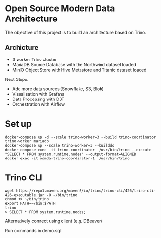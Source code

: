 # Open Source Modern Data Architecture


The objective of this project is to build an architecture based on Trino. 

## Archicture

- 3 worker Trino cluster
- MariaDB Source Database with the Northwind dataset loaded
- MinIO Object Store with Hive Metastore and Titanic dataset loaded


Next Steps:

- Add more data sources (Snowflake, S3, Blob)
- Visualisation with Grafana
- Data Processing with DBT
- Orchestration with Airflow


# Set up

```
docker-compose up -d --scale trino-worker=3 --build trino-coordinator trino-worker mariadb
docker-compose up --scale trino-worker=3 --builddo
docker compose exec -it trino-coordinator  /usr/bin/trino --execute "SELECT * FROM system.runtime.nodes" --output-format=ALIGNED
docker exec -it osmda-trino-coordinator-1  /usr/bin/trino
```

# Trino CLI

```
wget https://repo1.maven.org/maven2/io/trino/trino-cli/426/trino-cli-426-executable.jar -O ~/bin/trino
chmod +x ~/bin/trino
export PATH=~/bin:$PATH
trino
> SELECT * FROM system.runtime.nodes;
```

Alternatively connect using client (e.g. DBeaver)

Run commands in demo.sql


